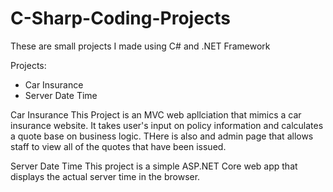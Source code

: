 # C-Sharp-Coding-Projects
These are small projects I made using C# and .NET Framework


Projects:

- Car Insurance
- Server Date Time


Car Insurance
  This Project is  an MVC web apllciation that mimics a car insurance website. It takes user's input on policy information
and calculates a quote base on business logic. THere is also and admin page that allows staff to view all of the quotes 
that have been issued.


Server Date Time
  This project is a simple ASP.NET Core web app that displays the actual server time in the browser. 
